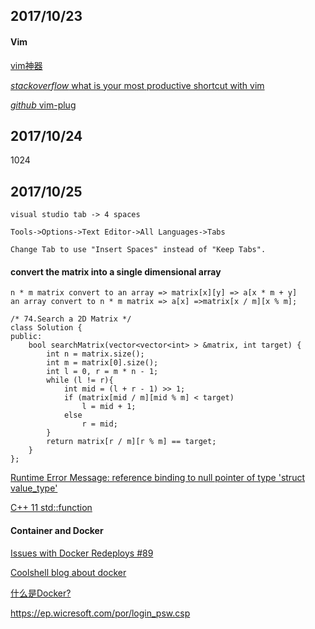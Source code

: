 ## 2017/10/23

#### Vim

[vim神器](http://blog.jobbole.com/112726/)

[*stackoverflow* what is your most productive shortcut with vim](https://stackoverflow.com/questions/1218390/what-is-your-most-productive-shortcut-with-vim)

[*github* vim-plug](https://github.com/junegunn/vim-plug)

## 2017/10/24

1024

## 2017/10/25
```
visual studio tab -> 4 spaces

Tools->Options->Text Editor->All Languages->Tabs

Change Tab to use "Insert Spaces" instead of "Keep Tabs".
```
#### convert the matrix into a single dimensional array

```
n * m matrix convert to an array => matrix[x][y] => a[x * m + y]
an array convert to n * m matrix => a[x] =>matrix[x / m][x % m];

/* 74.Search a 2D Matrix */
class Solution {
public:
    bool searchMatrix(vector<vector<int> > &matrix, int target) {
        int n = matrix.size();
        int m = matrix[0].size();
        int l = 0, r = m * n - 1;
        while (l != r){
            int mid = (l + r - 1) >> 1;
            if (matrix[mid / m][mid % m] < target)
                l = mid + 1;
            else 
                r = mid;
        }
        return matrix[r / m][r % m] == target;
    }
};
```
[Runtime Error Message: reference binding to null pointer of type 'struct value_type'](https://discuss.leetcode.com/topic/82514/runtime-error-message-reference-binding-to-null-pointer-of-type-struct-value_type)

[C++ 11 std::function](http://blog.csdn.net/wangshubo1989/article/details/49134235)

#### Container and Docker

[Issues with Docker Redeploys #89](https://github.com/Microsoft/SCXcore/issues/89)

[Coolshell blog about docker](https://coolshell.cn/?s=docker)

[什么是Docker?](http://www.docker.org.cn/book/docker/what-is-docker-16.html)








https://ep.wicresoft.com/por/login_psw.csp
